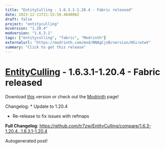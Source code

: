 ```yaml
---
title: "EntityCulling - 1.6.3.1-1.20.4 - Fabric released"
date: 2023-12-11T21:15:59.404806Z
draft: false
project: "entityculling"
mcversion: "1.20.4"
modversion: "1.6.3.1"
tags: ["entityculling", "fabric", "Modrinth"]
externalurl: "https://modrinth.com/mod/NNAgCjsB/version/HSirwtwV"
summary: "Click to get this release"
---
```

# [EntityCulling](/project/entityculling) - 1.6.3.1-1.20.4 - Fabric released
Download [this](https://modrinth.com/mod/NNAgCjsB/version/HSirwtwV) version or check out the [Modrinth](https://modrinth.com/mod/NNAgCjsB) page!

Changelog: * Update to 1.20.4
* Re-release to fix issues with refmaps

**Full Changelog**: https://github.com/tr7zw/EntityCulling/compare/1.6.3-1.20.4...1.6.3.1-1.20.4

Autogenerated post!
